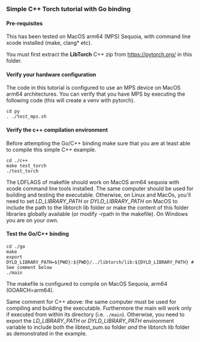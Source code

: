 ### Simple C++ Torch tutorial with Go binding

#### Pre-requisites

This has been tested on MacOS arm64 (MPS) Sequoia, with command line xcode installed (make, clang* etc).

You must first extract the **LibTorch** C++ zip from https://pytorch.org/ in this folder.

#### Verify your hardware configuration

The code in this tutorial is configured to use an MPS device on MacOS arm64 architectures.
You can verify that you have MPS by executing the following code (this will create a venv with pytorch).

```
cd py
. ./test_mps.sh
```

#### Verify the c++ compilation environment

Before attempting the Go/C++ binding make sure that you are at least able to compile this simple C++ example.

```
cd ./c++
make test_torch
./test_torch
```

The LDFLAGS of makefile should work on MacOS arm64 sequoia with xcode command line tools installed. The same computer should be used for building and testing the executable.
Otherwise, on Linux and MacOs, you'll need to set _LD_LIBRARY_PATH_ or _DYLD_LIBRARY_PATH_ on MacOS to include the path to the libtorch lib folder or make the content of this folder libraries globally available (or modify -rpath in the makefile). On Windows you are on your own.

#### Test the Go/C++ binding

```
cd ./go
make
export DYLD_LIBRARY_PATH=${PWD}:${PWD}/../libtorch/lib:${DYLD_LIBRARY_PATH} # See comment below
./main
```

The makefile is configured to compile on MacOS Sequoia, arm64 (GOARCH=arm64).

Same comment for C++ above: the same computer must be used for compiling and building the executable. Furthermore the main will work only if executed from within its directory  (i.e. `./main`). Otherwise, you need to export the _LD_LIBRARY_PATH_ or _DYLD_LIBRARY_PATH_ environment variable to include both the libtest_sum.so folder _and_ the libtorch lib folder as demonstrated in the example.
